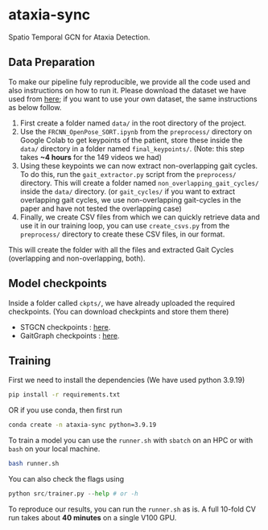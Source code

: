 # ataxia-sync
Spatio Temporal GCN for Ataxia Detection.

## Data Preparation
To make our pipeline fuly reproducible, we provide all the code used and also instructions on how to run it. Please download the dataset we have used from [here](https://github.com/ROC-HCI/Automated-Ataxia-Gait); if you want to use your own dataset, the same instructions as below follow.

1. First create a folder named `data/` in the root directory of the project.
2. Use the `FRCNN_OpenPose_SORT.ipynb` from the `preprocess/` directory on Google Colab to get keypoints of the patient, store these inside the `data/` directory in a folder named `final_keypoints/`. (Note: this step takes **~4 hours** for the 149 videos we had)
3. Using these keypoints we can now extract non-overlapping gait cycles. To do this, run the `gait_extractor.py` script from the `preprocess/` directory. This will create a folder named `non_overlapping_gait_cycles/` inside the `data/` directory. (or `gait_cycles/` if you want to extract overlapping gait cycles, we use non-overlapping gait-cycles in the paper and have not tested the overlapping case)
4. Finally, we create CSV files from which we can quickly retrieve data and use it in our training loop, you can use `create_csvs.py` from the `preprocess/` directory to create these CSV files, in our format.

This will create the folder with all the files and extracted Gait Cycles (overlapping and non-overlapping, both).

## Model checkpoints
Inside a folder called `ckpts/`, we have already uploaded the required checkpoints. (You can download checkpints and store them there)
- STGCN checkpoints : [here](https://github.com/yysijie/st-gcn/blob/master/OLD_README.md).
- GaitGraph checkpoints : [here](https://github.com/tteepe/GaitGraph).


## Training
First we need to install the dependencies (We have used python 3.9.19)
```bash
pip install -r requirements.txt
```
OR if you use conda, then first run
```bash
conda create -n ataxia-sync python=3.9.19
```
To train a model you can use the `runner.sh` with `sbatch` on an HPC or with `bash` on your local machine.
```bash
bash runner.sh
```
You can also check the flags using 
```python
python src/trainer.py --help # or -h
```
To reproduce our results, you can run the `runner.sh` as is. A full 10-fold CV run takes about **40 minutes** on a single V100 GPU.
